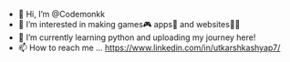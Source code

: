 - 👋 Hi, I’m @Codemonkk
- 👀 I’m interested in making games🎮 apps📱 and websites👨‍💻 
- 🌱 I’m currently learning python and uploading my journey here!
- 📫 How to reach me ... https://www.linkedin.com/in/utkarshkashyap7/

<!---
Codemonkk/Codemonkk is a ✨ special ✨ repository because its `README.md` (this file) appears on your GitHub profile.
You can click the Preview link to take a look at your changes.
--->
